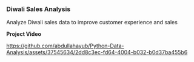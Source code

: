 ### Diwali Sales Analysis
Analyze Diwali sales data to improve customer experience and sales

**Project Video**

https://github.com/abdullahayub/Python-Data-Analysis/assets/37545634/2dd8c3ec-fd64-4004-b032-b0d37ba455b6
